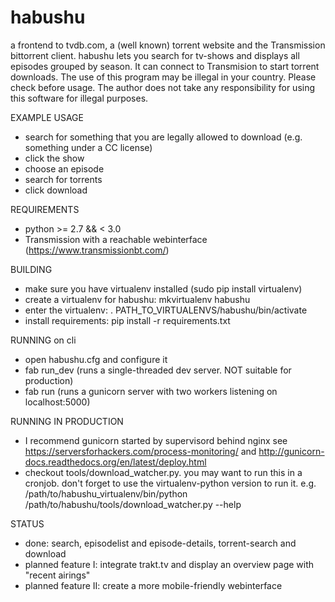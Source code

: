 # habushu
a frontend to tvdb.com, a (well known) torrent website and the Transmission bittorrent client. habushu lets you search for tv-shows and displays all episodes grouped by season. It can connect to Transmision to start torrent downloads.
The use of this program may be illegal in your country. Please check before usage. The author does not take any responsibility for using this software for illegal purposes. 

EXAMPLE USAGE
 - search for something that you are legally allowed to download (e.g. something under a CC license)
 - click the show
 - choose an episode
 - search for torrents
 - click download

REQUIREMENTS
 - python >= 2.7 && < 3.0
 - Transmission with a reachable webinterface (https://www.transmissionbt.com/)

BUILDING
 - make sure you have virtualenv installed (sudo pip install virtualenv)
 - create a virtualenv for habushu: mkvirtualenv habushu
 - enter the virtualenv: . PATH_TO_VIRTUALENVS/habushu/bin/activate
 - install requirements: pip install -r requirements.txt 

RUNNING on cli
 - open habushu.cfg and configure it
 - fab run_dev (runs a single-threaded dev server. NOT suitable for production)
 - fab run (runs a gunicorn server with two workers listening on localhost:5000)

RUNNING IN PRODUCTION
 - I recommend gunicorn started by supervisord behind nginx
    see https://serversforhackers.com/process-monitoring/
    and http://gunicorn-docs.readthedocs.org/en/latest/deploy.html
 - checkout tools/download_watcher.py. you may want to run this in a cronjob. don't forget to use the virtualenv-python version to run it. e.g. /path/to/habushu_virtualenv/bin/python /path/to/habushu/tools/download_watcher.py --help

STATUS
 - done: search, episodelist and episode-details, torrent-search and download
 - planned feature I: integrate trakt.tv and display an overview page with "recent airings"
 - planned feature II: create a more mobile-friendly webinterface
